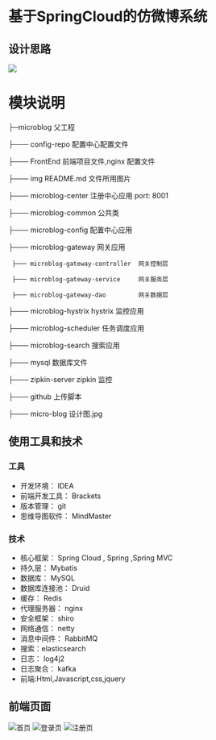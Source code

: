 # 基于SpringCloud的仿微博系统

## 设计思路
![](https://github.com/lgjlife/micro-blog/blob/master/micro-blog%20%E8%AE%BE%E8%AE%A1%E5%9B%BE.jpg)

# 模块说明
├─microblog 父工程

├─── config-repo 配置中心配置文件

├─── FrontEnd 前端项目文件,nginx 配置文件

├─── img README.md 文件所用图片

├─── microblog-center 注册中心应用 port: 8001

├─── microblog-common 公共类

├─── microblog-config 配置中心应用

├─── microblog-gateway 网关应用

     ├─── microblog-gateway-controller  网关控制层
     
     ├─── microblog-gateway-service     网关服务层
     
     ├─── microblog-gateway-dao         网关数据层

├─── microblog-hystrix  hystrix 监控应用

├─── microblog-scheduler 任务调度应用

├─── microblog-search 搜索应用

├─── mysql 数据库文件

├─── zipkin-server  zipkin 监控

├─── github 上传脚本

├─── micro-blog 设计图.jpg

## 使用工具和技术
### 工具
* 开发环境： IDEA
* 前端开发工具： Brackets
* 版本管理： git
* 思维导图软件： MindMaster
### 技术
* 核心框架： Spring Cloud , Spring ,Spring MVC
* 持久层： Mybatis
* 数据库： MySQL
* 数据库连接池： Druid
* 缓存： Redis
* 代理服务器： nginx
* 安全框架： shiro
* 网络通信： netty
* 消息中间件： RabbitMQ
* 搜索：elasticsearch
* 日志： log4j2
* 日志聚合： kafka
* 前端:Html,Javascript,css,jquery

## 前端页面
![首页](https://github.com/lgjlife/micro-blog/blob/master/img/index.png)
![登录页](https://github.com/lgjlife/micro-blog/blob/master/img/login.png)
![注册页](https://github.com/lgjlife/micro-blog/blob/master/img/register.png)